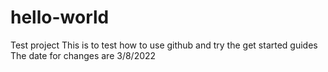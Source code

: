# hello-world
Test project
This is to test how to use github and try the get started guides
The date for changes are 3/8/2022
